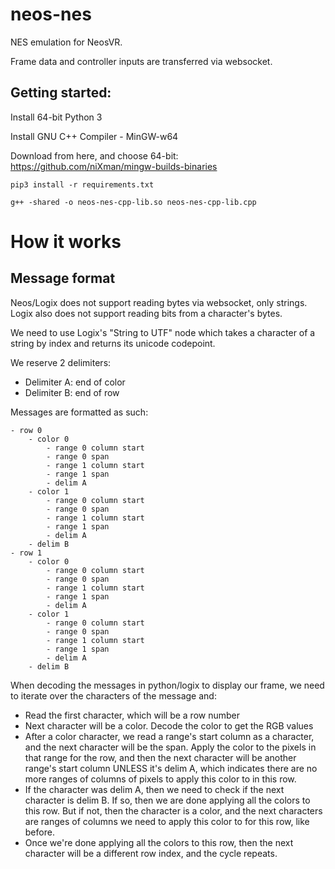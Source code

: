 # neos-nes
NES emulation for NeosVR.

Frame data and controller inputs are transferred via websocket.

## Getting started:

Install 64-bit Python 3

Install GNU C++ Compiler - MinGW-w64 

Download from here, and choose 64-bit:
https://github.com/niXman/mingw-builds-binaries

`pip3 install -r requirements.txt`

`g++ -shared -o neos-nes-cpp-lib.so neos-nes-cpp-lib.cpp`



# How it works
## Message format

Neos/Logix does not support reading bytes via websocket, only strings. 
Logix also does not support reading bits from a character's bytes. 

We need to use Logix's "String to UTF" node which takes a character 
of a string by index and returns its unicode codepoint.

We reserve 2 delimiters:
* Delimiter A: end of color
* Delimiter B: end of row

Messages are formatted as such:

```
- row 0
    - color 0
        - range 0 column start
        - range 0 span
        - range 1 column start
        - range 1 span
        - delim A
    - color 1
        - range 0 column start
        - range 0 span
        - range 1 column start
        - range 1 span
        - delim A
    - delim B
- row 1
    - color 0
        - range 0 column start
        - range 0 span
        - range 1 column start
        - range 1 span
        - delim A
    - color 1
        - range 0 column start
        - range 0 span
        - range 1 column start
        - range 1 span
        - delim A
    - delim B

```


When decoding the messages in python/logix to display our frame, we need to iterate over the characters of the message and:
* Read the first character, which will be a row number
* Next character will be a color. Decode the color to get the RGB values
* After a color character, we read a range's start column as a character, and the next character will be the span. Apply the color to the pixels in that range for the row, and then the next character will be another range's start column UNLESS it's delim A, which indicates there are no more ranges of columns of pixels to apply this color to in this row.
* If the character was delim A, then we need to check if the next character is delim B. If so, then we are done applying all the colors to this row. But if not, then the character is a color, and the next characters are ranges of columns we need to apply this color to for this row, like before.
* Once we're done applying all the colors to this row, then the next character will be a different row index, and the cycle repeats.